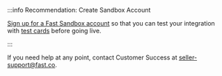 :::info Recommendation: Create Sandbox Account

[Sign up for a Fast Sandbox account](https://sandbox.fast.co/business-sign-up) so that you can test your integration with [test cards](https://stripe.com/docs/testing#cards) before going live.

:::

If you need help at any point, contact Customer Success at [seller-support@fast.co](mailto:seller-support@fast.co).
